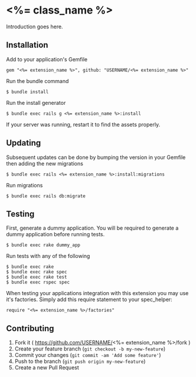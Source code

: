 # <%= class_name %>

Introduction goes here.

## Installation

Add to your application's Gemfile

```
gem "<%= extension_name %>", github: "USERNAME/<%= extension_name %>"
```

Run the bundle command

```
$ bundle install
```

Run the install generator

```
$ bundle exec rails g <%= extension_name %>:install
```

If your server was running, restart it to find the assets properly.

## Updating

Subsequent updates can be done by bumping the version in your Gemfile then adding the new migrations

```
$ bundle exec rails <%= extension_name %>:install:migrations
```

Run migrations

```
$ bundle exec rails db:migrate
```

## Testing

First, generate a dummy application. You will be required to generate a dummy application before running tests.

```
$ bundle exec rake dummy_app
```

Run tests with any of the following

```
$ bundle exec rake
$ bundle exec rake spec
$ bundle exec rake test
$ bundle exec rspec spec
```

When testing your applications integration with this extension you may use it's factories. Simply add this require statement to your spec_helper:

```
require "<%= extension_name %>/factories"
```

## Contributing

1. Fork it ( https://github.com/USERNAME/<%= extension_name %>/fork )
2. Create your feature branch (`git checkout -b my-new-feature`)
3. Commit your changes (`git commit -am 'Add some feature'`)
4. Push to the branch (`git push origin my-new-feature`)
5. Create a new Pull Request
